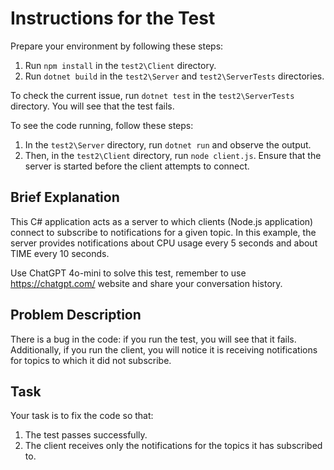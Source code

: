 # Instructions for the Test

Prepare your environment by following these steps:

1. Run `npm install` in the `test2\Client` directory.
2. Run `dotnet build` in the `test2\Server` and `test2\ServerTests` directories.

To check the current issue, run `dotnet test` in the `test2\ServerTests` directory. You will see that the test fails.

To see the code running, follow these steps:

1. In the `test2\Server` directory, run `dotnet run` and observe the output.
2. Then, in the `test2\Client` directory, run `node client.js`. Ensure that the server is started before the client attempts to connect.

## Brief Explanation

This C# application acts as a server to which clients (Node.js application) connect to subscribe to notifications for a given topic. In this example, the server provides notifications about CPU usage every 5 seconds and about TIME every 10 seconds.

Use ChatGPT 4o-mini to solve this test, remember to use https://chatgpt.com/ website and share your conversation history.

## Problem Description

There is a bug in the code: if you run the test, you will see that it fails. Additionally, if you run the client, you will notice it is receiving notifications for topics to which it did not subscribe.

## Task

Your task is to fix the code so that:

1. The test passes successfully.
2. The client receives only the notifications for the topics it has subscribed to.
